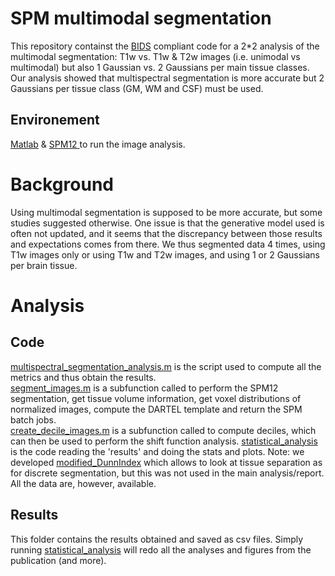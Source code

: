 # SPM multimodal segmentation

This repository containst the [BIDS](https://bids.neuroimaging.io/) compliant code for a 2*2 analysis of the multimodal segmentation: T1w vs. T1w & T2w images (i.e. unimodal vs multimodal) but also 1 Gaussian vs. 2 Gaussians per main tissue classes. Our analysis showed that multispectral segmentation is more accurate but 2 Gaussians per tissue class (GM, WM and CSF) must be used.

## Environement

[Matlab](https://se.mathworks.com/) & [SPM12 ](https://www.fil.ion.ucl.ac.uk/spm/) to run the image analysis.

# Background

Using multimodal segmentation is supposed to be more accurate, but some studies suggested otherwise. One issue is that the generative model used is often not updated, and it seems that the discrepancy between those results and expectations comes from there. We thus segmented data 4 times, using T1w images only or using T1w and T2w images, and using 1 or 2 Gaussians per brain tissue.
  
# Analysis

## Code

[multispectral_segmentation_analysis.m](/code/multispectral_segmentation_analysis.m) is the script used to compute all the metrics and thus obtain the results.  
[segment_images.m](code/segment_images.m) is a subfunction called to perform the SPM12 segmentation, get tissue volume information, get voxel distributions of normalized images, compute the DARTEL template and return the SPM batch jobs.  
[create_decile_images.m](code/create_decile_images.m) is a subfunction called to compute deciles, which can then be used to perform the shift function analysis.
[statistical_analysis](code/statistical_analysis.m) is the code reading the 'results' and doing the stats and plots.
Note: we developed [modified_DunnIndex](code/modified_DunnIndex.m) which allows to look at tissue separation as for discrete segmentation, but this was not used in the main analysis/report. All the data are, however, available.

## Results

This folder contains the results obtained and saved as csv files. Simply running [statistical_analysis](code/statistical_analysis.m) will redo all the analyses and figures from the publication (and more).



